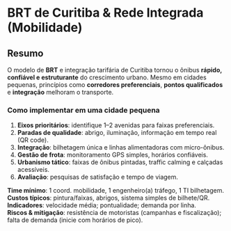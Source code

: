 # BRT de Curitiba & Rede Integrada (Mobilidade)

## Resumo
O modelo de **BRT** e integração tarifária de Curitiba tornou o ônibus **rápido, confiável e estruturante** do crescimento urbano. Mesmo em cidades pequenas, princípios como **corredores preferenciais**, **pontos qualificados** e **integração** melhoram o transporte.

### Como implementar em uma cidade pequena
1) **Eixos prioritários**: identifique 1–2 avenidas para faixas preferenciais.  
2) **Paradas de qualidade**: abrigo, iluminação, informação em tempo real (QR code).  
3) **Integração**: bilhetagem única e linhas alimentadoras com micro-ônibus.  
4) **Gestão de frota**: monitoramento GPS simples, horários confiáveis.  
5) **Urbanismo tático**: faixas de ônibus pintadas, traffic calming e calçadas acessíveis.  
6) **Avaliação**: pesquisas de satisfação e tempo de viagem.

**Time mínimo**: 1 coord. mobilidade, 1 engenheiro(a) tráfego, 1 TI bilhetagem.  
**Custos típicos**: pintura/faixas, abrigos, sistema simples de bilhete/QR.  
**Indicadores**: velocidade média; pontualidade; demanda por linha.  
**Riscos & mitigação**: resistência de motoristas (campanhas e fiscalização); falta de demanda (inicie com horários de pico).
